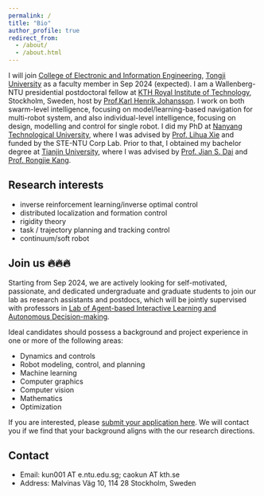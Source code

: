 ```yaml
---
permalink: /
title: "Bio"
author_profile: true
redirect_from: 
  - /about/
  - /about.html
---
```

I will join [College of Electronic and Information Engineering](https://see-en.tongji.edu.cn/), [Tongji University](https://www.tongji.edu.cn) as a faculty member in Sep 2024 (expected). I am a Wallenberg-NTU presidential postdoctoral fellow at [KTH Royal Institute of Technology](https://www.kth.se/), Stockholm, Sweden, host by [Prof.Karl Henrik Johansson](https://people.kth.se/~kallej/index.html). 
I work on both swarm-level intelligence, focusing on model/learning-based navigation for multi-robot system, and also individual-level intelligence, focusing on design, modelling and control for single robot.
I did my PhD at [Nanyang Technological University](https://www.ntu.edu.sg/), where I was advised by [Prof. Lihua Xie](https://personal.ntu.edu.sg/elhxie/) and funded by the STE-NTU Corp Lab.
Prior to that, I obtained my bachelor degree at [Tianjin University](https://www.tju.edu.cn/), where I was advised by [Prof. Jian S. Dai](https://nms.kcl.ac.uk/jian.dai/) and [Prof. Rongjie Kang](https://faculty.tju.edu.cn/RongjieKang/en/index.htm).


## Research interests
* inverse reinforcement learning/inverse optimal control
* distributed localization and formation control
* rigidity theory
* task / trajectory planning and tracking control
* continuum/soft robot


## Join us 🔥🔥🔥
Starting from Sep 2024, we are actively looking for self-motivated, passionate, and dedicated undergraduate and graduate students to join our lab as research assistants and postdocs, which will be jointly supervised with professors in [Lab of Agent-based Interactive Learning and Autonomous Decision-making](https://ai-lab.tongji.edu.cn/25079/list.htm). 

Ideal candidates should possess a background and project experience in one or more of the following areas:
* Dynamics and controls
* Robot modeling, control, and planning
* Machine learning
* Computer graphics
* Computer vision
* Mathematics
* Optimization

If you are interested, please [submit your application here](https://wj.qq.com/s2/14930986/fa6c/). We will contact you if we find that your background aligns with the our research directions.

## Contact
* Email: kun001 AT e.ntu.edu.sg; caokun AT kth.se
* Address: Malvinas Väg 10, 114 28 Stockholm, Sweden

<script type='text/javascript' id='clustrmaps' src='//cdn.clustrmaps.com/map_v2.js?cl=ffffff&w=300&t=tt&d=LLaYO4kpRR1Hv634a2N8GlvF7Sxo042TE3ngluj6B70&co=2d78ad&cmo=3acc3a&cmn=ff5353&ct=ffffff'></script>